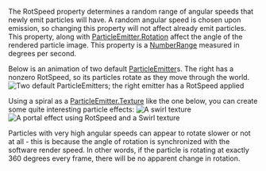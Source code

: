 The RotSpeed property determines a random range of angular speeds that
newly emit particles will have. A random angular speed is chosen upon
emission, so changing this property will not affect already emit
particles. This property, along with [ParticleEmitter.Rotation](https://create.roblox.com/docs/reference/engine/classes/ParticleEmitter#Rotation) affect the
angle of the rendered particle image. This property is a
[NumberRange](https://developer.roblox.com/en-us/api-reference/datatype/NumberRange) measured in degrees per second.

Below is an animation of two default [ParticleEmitter](https://create.roblox.com/docs/reference/engine/classes/ParticleEmitter)s. The right has a
nonzero RotSpeed, so its particles rotate as they move through the world.
![Two default ParticleEmitters; the right emitter has a RotSpeed applied][1]

Using a spiral as a [ParticleEmitter.Texture](https://create.roblox.com/docs/reference/engine/classes/ParticleEmitter#Texture) like the one below, you can
create some quite interesting particle effects:
![A swirl texture][2]![A portal effect using RotSpeed and a Swirl texture][3]

Particles with very high angular speeds can appear to rotate slower or not
at all - this is because the angle of rotation is synchronized with the
software render speed. In other words, if the particle is rotating at
exactly 360 degrees every frame, there will be no apparent change in
rotation.

[1]: https://prod.docsiteassets.roblox.com/assets/bltfe2427c2a9f0f3ad/ParticleEmitter_RotSpeed.gif
[2]: https://prod.docsiteassets.roblox.com/assets/bltc50865c165e13d07/ParticleEmitter_RotSpeed2_swirl.gif
[3]: https://prod.docsiteassets.roblox.com/assets/blt6c03c8e2536b2634/ParticleEmitter_RotSpeed2.gif